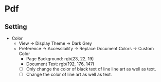 # Pdf

## Setting

- Color
  - View -> Display Theme -> Dark Grey
  - Preference -> Accessibility -> Replace Document Colors -> Custom Color
    - Page Background: rgb(23, 22, 19)
    - Document Text: rgb(192, 176, 147)
    - [ ] Only change the color of black text of line line art as well as text.
    - [ ] Change the color of line art as well as text.
